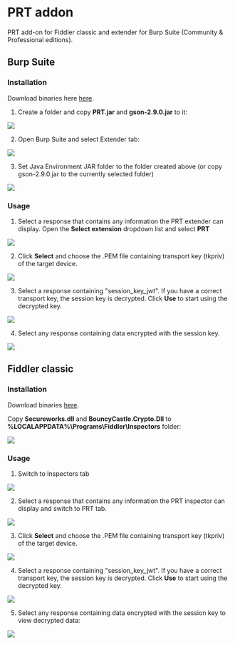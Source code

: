 # PRT addon

PRT add-on for Fiddler classic and extender for Burp Suite (Community & Professional editions).

## Burp Suite

### Installation

Download binaries here [here](https://github.com/secureworks/primary-refresh-token-viewer/releases/download/Release/Burp.Extender.zip).

1. Create a folder and copy **PRT.jar** and **gson-2.9.0.jar** to it:

![](./img/CreateFolder.png)

2. Open Burp Suite and select Extender tab:

![](./img/AddPRTExtender.png)

3. Set Java Environment JAR folder to the folder created above (or copy gson-2.9.0.jar to the currently selected folder)

![](./img/SetJARFolder.png)

### Usage

1. Select a response that contains any information the PRT extender can display. Open the **Select extension** dropdown list and select **PRT**

![](./img/BurpUsage_01.png)

2. Click **Select** and choose the .PEM file containing transport key (tkpriv) of the target device.

![](./img/BurpUsage_02.png)

3. Select a response containing "session_key_jwt". If you have a correct transport key, the session key is decrypted. Click **Use** to start using the decrypted key.

![](./img/BurpUsage_03.png)

4. Select any response containing data encrypted with the session key.

![](./img/BurpUsage_04.png)

## Fiddler classic

### Installation
Download binaries [here](https://github.com/secureworks/primary-refresh-token-viewer/releases/download/Release/Fiddler.Classic.zip).

Copy **Secureworks.dll** and **BouncyCastle.Crypto.Dll** to **%LOCALAPPDATA%\Programs\Fiddler\Inspectors** folder:

![](./img/CopyToInspectors.png)

### Usage

1. Switch to Inspectors tab

![](./img/InspectorsTab.png)

2. Select a response that contains any information the PRT inspector can display and switch to PRT tab. 

![](./img/SelectResponse.png)

3. Click **Select** and choose the .PEM file containing transport key (tkpriv) of the target device.

![](./img/SelectPEM.png)

4. Select a response containing "session_key_jwt". If you have a correct transport key, the session key is decrypted. Click **Use** to start using the decrypted key.

![](./img/UseKey.png)

5. Select any response containing data encrypted with the session key to view decrypted data:

![](./img/DecryptedData.png)
